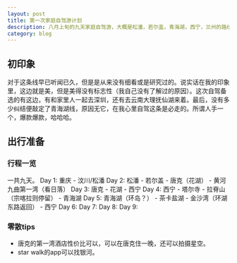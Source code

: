 ```yaml
---
layout: post
title: 第一次家庭自驾游计划
description: 八月上旬的九天家庭自驾游，大概是松潘，若尔盖，青海湖，西宁，兰州的路线。这里就开始记录整个planning的过程吧:)
category: blog
---
```

## 初印象

对于这条线早已听闻已久，但是是从来没有细看或是研究过的。说实话在我的印象里，这边就是美，但是美得没有标志性（我自己没有了解过的原因）。这次自驾备选的有这边，有和家里人一起去深圳，还有去云南大理抚仙湖来着。最后，没有多少纠结便敲定了青海湖线，原因无它，在我心里自驾这条是必走的。所谓人手一个，爆款爆款，哈哈哈。

## 出行准备

### 行程一览

一共九天。
Day 1: 重庆 - 汶川/松潘
Day 2: 松潘 - 若尔盖 - 唐克（花湖） - 黄河九曲第一湾（看日落）
Day 3: 唐克 - 花湖 - 西宁
Day 4: 西宁 - 塔尔寺 - 拉脊山（宗喀拉则停留） - 青海湖
Day 5: 青海湖（环岛？） - 茶卡盐湖 - 金沙湾（环湖东路返回） - 西宁
Day 6:
Day 7:
Day 8:
Day 9:

### 零散tips

* 唐克的第一湾酒店性价比可以，可以在唐克住一晚，还可以拍摄星空。
* star walk的app可以找银河。
